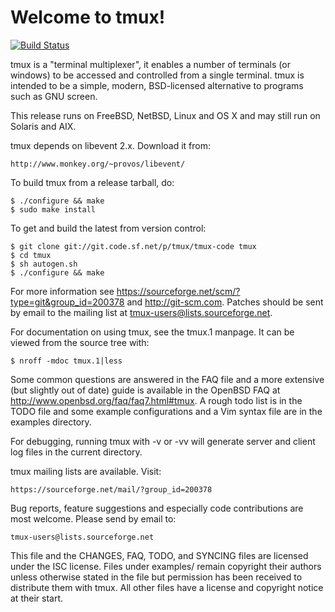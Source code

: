 Welcome to tmux!
================

[![Build Status](https://travis-ci.org/ThomasAdam/tmux.svg?branch=master)](https://travis-ci.org/ThomasAdam/tmux)

tmux is a "terminal multiplexer", it enables a number of terminals (or windows)
to be accessed and controlled from a single terminal. tmux is intended to be a
simple, modern, BSD-licensed alternative to programs such as GNU screen.

This release runs on FreeBSD, NetBSD, Linux and OS X and may still run on
Solaris and AIX.

tmux depends on libevent 2.x. Download it from:

	http://www.monkey.org/~provos/libevent/

To build tmux from a release tarball, do:

	$ ./configure && make
	$ sudo make install

To get and build the latest from version control:

	$ git clone git://git.code.sf.net/p/tmux/tmux-code tmux
	$ cd tmux
	$ sh autogen.sh
	$ ./configure && make

For more information see https://sourceforge.net/scm/?type=git&group_id=200378
and http://git-scm.com. Patches should be sent by email to the mailing list at
tmux-users@lists.sourceforge.net.

For documentation on using tmux, see the tmux.1 manpage. It can be viewed from
the source tree with:

	$ nroff -mdoc tmux.1|less

Some common questions are answered in the FAQ file and a more extensive (but
slightly out of date) guide is available in the OpenBSD FAQ at
http://www.openbsd.org/faq/faq7.html#tmux. A rough todo list is in the TODO
file and some example configurations and a Vim syntax file are in the examples
directory.

For debugging, running tmux with -v or -vv will generate server and client log
files in the current directory.

tmux mailing lists are available. Visit:

	https://sourceforge.net/mail/?group_id=200378

Bug reports, feature suggestions and especially code contributions are most
welcome. Please send by email to:

	tmux-users@lists.sourceforge.net

This file and the CHANGES, FAQ, TODO, and SYNCING files are licensed under
the ISC license. Files under examples/ remain copyright their authors unless
otherwise stated in the file but permission has been received to distribute
them with tmux. All other files have a license and copyright notice at their
start.

